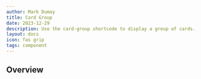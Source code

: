 ```yaml
---
author: Mark Dumay
title: Card Group
date: 2023-12-29
description: Use the card-group shortcode to display a group of cards.
layout: docs
icon: fas grip
tags: component
---
```


## Overview


